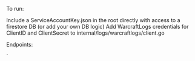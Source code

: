 To run: 

Include a ServiceAccountKey.json in the root directly with access to a firestore DB (or add your own DB logic)
Add WarcraftLogs credentials for ClientID and ClientSecret to internal/logs/warcraftlogs/client.go

Endpoints:

`
